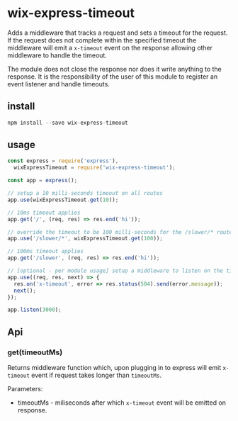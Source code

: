 # wix-express-timeout

Adds a middleware that tracks a request and sets a timeout for the request. If the request does not complete within the specified timeout
 the middleware will emit a ```x-timeout``` event on the response allowing other middleware to handle the timeout.

The module does not close the response nor does it write anything to the response. It is the responsibility of the user of this module
to register an event listener and handle timeouts.

## install

```js
npm install --save wix-express-timeout
```

## usage

```js
const express = require('express'),
  wixExpressTimeout = require('wix-express-timeout');

const app = express();

// setup a 10 milli-seconds timeout on all routes
app.use(wixExpressTimeout.get(10));

// 10ms timeout applies
app.get('/', (req, res) => res.end('hi'));

// override the timeout to be 100 milli-seconds for the /slower/* route.
app.use('/slower/*', wixExpressTimeout.get(100));

// 100ms timeout applies
app.get('/slower', (req, res) => res.end('hi'));

// [optional - per module usage] setup a middleware to listen on the timeout and send a response
app.use((req, res, next) => {
  res.on('x-timeout', error => res.status(504).send(error.message));
  next();
});

app.listen(3000);
```
## Api

### get(timeoutMs)
Returns middleware function which, upon plugging in to express will emit `x-timeout` event if request takes longer than `timeoutMs`.

Parameters:
 - timeoutMs - miliseconds after which `x-timeout` event will be emitted on response.